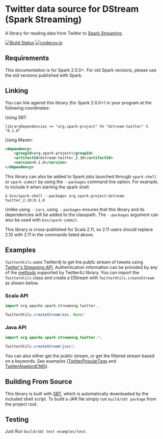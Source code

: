 # Twitter data source for DStream (Spark Streaming)

A library for reading data from Twitter to [Spark Streaming](http://spark.apache.org/docs/latest/streaming-programming-guide.html).

[![Build Status](https://travis-ci.org/spark-packages/dstream-twitter.svg?branch=master)](https://travis-ci.org/spark-packages/dstream-twitter)
[![codecov.io](http://codecov.io/github/spark-packages/dstream-twitter/coverage.svg?branch=master)](http://codecov.io/github/spark-packages/dstream-twitter?branch=master)

## Requirements

This documentation is for Spark 2.0.0+. For old Spark versions, please use the old versions published with Spark.

## Linking

You can link against this library (for Spark 2.0.0+) in your program at the following coordinates:

Using SBT:

```
libraryDependencies += "org.spark-project" %% "dstream-twitter" % "0.1.0"
```

Using Maven:

```xml
<dependency>
    <groupId>org.spark-project</groupId>
    <artifactId>dstream-twitter_2.10</artifactId>
    <version>0.1.0</version>
</dependency>
```

This library can also be added to Spark jobs launched through `spark-shell` or `spark-submit` by using the `--packages` command line option.
For example, to include it when starting the spark shell:

```
$ bin/spark-shell --packages org.spark-project:dstream-twitter_2.10:0.1.0
```

Unlike using `--jars`, using `--packages` ensures that this library and its dependencies will be added to the classpath.
The `--packages` argument can also be used with `bin/spark-submit`.

This library is cross-published for Scala 2.11, so 2.11 users should replace 2.10 with 2.11 in the commands listed above.

## Examples

`TwitterUtils` uses Twitter4j to get the public stream of tweets using 
[Twitter's Streaming API](https://dev.twitter.com/docs/streaming-apis). Authentication information
can be provided by any of the [methods](http://twitter4j.org/en/configuration.html) supported by
Twitter4J library. You can import the `TwitterUtils` class and create a DStream with `TwitterUtils.createStream` as shown below.

### Scala API

```Scala
import org.apache.spark.streaming.twitter._

TwitterUtils.createStream(ssc, None)
```

### Java API

```Java
import org.apache.spark.streaming.twitter.*;

TwitterUtils.createStream(jssc);
```

You can also either get the public stream, or get the filtered stream based on a
keywords. See examples ([TwitterPopularTags](https://github.com/spark-packages/dstream-twitter/tree/master/examples/src/main/scala/org/apache/spark/examples/streaming/twitter/TwitterPopularTags.scala)
and [TwitterAlgebirdCMS](https://github.com/spark-packages/dstream-twitter/tree/master/examples/src/main/scala/org/apache/spark/examples/streaming/twitter/TwitterAlgebirdCMS.scala)).

## Building From Source
This library is built with [SBT](http://www.scala-sbt.org/0.13/docs/Command-Line-Reference.html),
which is automatically downloaded by the included shell script. To build a JAR file simply run
`build/sbt package` from the project root.

## Testing

Just Run `build/sbt test examples/test`.
